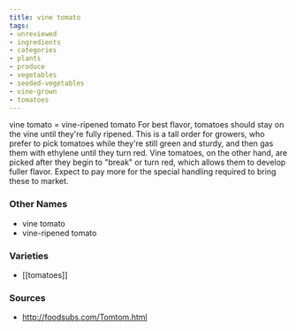 ```yaml
---
title: vine tomato
tags:
- unreviewed
- ingredients
- categories
- plants
- produce
- vegetables
- seeded-vegetables
- vine-grown
- tomatoes
---
```

vine tomato = vine-ripened tomato For best flavor, tomatoes should stay on the vine until they're fully ripened. This is a tall order for growers, who prefer to pick tomatoes while they're still green and sturdy, and then gas them with ethylene until they turn red. Vine tomatoes, on the other hand, are picked after they begin to "break" or turn red, which allows them to develop fuller flavor. Expect to pay more for the special handling required to bring these to market.

### Other Names

* vine tomato
* vine-ripened tomato

### Varieties

* [[tomatoes]]

### Sources
* http://foodsubs.com/Tomtom.html
